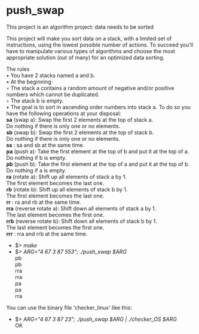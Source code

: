 # push_swap
This project is an algorithm project: data needs to be sorted

This project will make you sort data on a stack, with a limited set of instructions, using
the lowest possible number of actions. To succeed you’ll have to manipulate various
types of algorithms and choose the most appropriate solution (out of many) for an
optimized data sorting.




The rules <br>
• You have 2 stacks named a and b. <br>
• At the beginning: <br>
   ◦ The stack a contains a random amount of negative and/or positive numbers which cannot be duplicated. <br>
   ◦ The stack b is empty. <br>
• The goal is to sort in ascending order numbers into stack a. To do so you have the
following operations at your disposal: <br>
**sa** (swap a): Swap the first 2 elements at the top of stack a. <br>
Do nothing if there is only one or no elements. <br>
**sb** (swap b): Swap the first 2 elements at the top of stack b. <br>
Do nothing if there is only one or no elements. <br>
**ss** : sa and sb at the same time. <br>
**pa** (push a): Take the first element at the top of b and put it at the top of a. <br>
Do nothing if b is empty. <br>
**pb** (push b): Take the first element at the top of a and put it at the top of b. <br>
Do nothing if a is empty. <br>
**ra** (rotate a): Shift up all elements of stack a by 1. <br>
The first element becomes the last one. <br>
**rb** (rotate b): Shift up all elements of stack b by 1. <br>
The first element becomes the last one. <br>
**rr** : ra and rb at the same time. <br>
**rra** (reverse rotate a): Shift down all elements of stack a by 1. <br>
The last element becomes the first one. <br>
**rrb** (reverse rotate b): Shift down all elements of stack b by 1. <br>
The last element becomes the first one. <br>
**rrr** : rra and rrb at the same time. <br>


- $> *make*
- $> *ARG="4 67 3 87 553"; ./push_swap $ARG* <br>
  pb <br>
  pb <br>
  rra <br>
  rra <br>
  pa <br>
  pa <br>
  rra <br>


You can use the binary file 'checker_linux' like this:
- $> *ARG="4 67 3 87 23"; ./push_swap $ARG | ./checker_OS $ARG*  <br>
   OK

